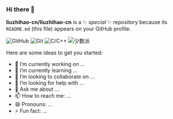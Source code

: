 ### Hi there 👋

**liuzhihao-cn/liuzhihao-cn** is a ✨ _special_ ✨ repository because its `README.md` (this file) appears on your GitHub profile.

![GitHub](https://img.shields.io/badge/-GitHub-181717?style=flat-square&logo=github)
![Git](https://img.shields.io/badge/-Git-black?style=flat-square&logo=git)
![C/C++](https://img.shields.io/badge/-C/C++-00599C?style=flat-square&logo=c)
![少数派](https://img.shields.io/badge/少数派-SpencerWoo-da282a)

Here are some ideas to get you started:

- 🔭 I’m currently working on ...
- 🌱 I’m currently learning ...
- 👯 I’m looking to collaborate on ...
- 🤔 I’m looking for help with ...
- 💬 Ask me about ...
- 📫 How to reach me: ...
- 😄 Pronouns: ...
- ⚡ Fun fact: ...

<!--
**liuzhihao-cn/liuzhihao-cn** is a ✨ _special_ ✨ repository because its `README.md` (this file) appears on your GitHub profile.

![HTML5](https://img.shields.io/badge/-HTML5-E34F26?style=flat-square&logo=html5&logoColor=white)

Here are some ideas to get you started:

- 🔭 I’m currently working on ...
- 🌱 I’m currently learning ...
- 👯 I’m looking to collaborate on ...
- 🤔 I’m looking for help with ...
- 💬 Ask me about ...
- 📫 How to reach me: ...
- 😄 Pronouns: ...
- ⚡ Fun fact: ...
-->
